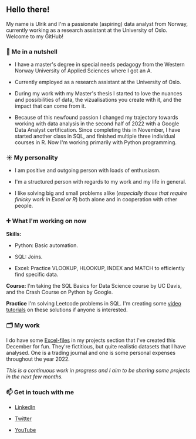 ## Hello there!
My name is Ulrik and I'm a passionate (aspiring) data analyst from Norway, currently working as a research assistant at the University of Oslo. Welcome to my GitHub!



### 🥥  Me in a nutshell
  
- I have a master's degree in special needs pedagogy from the Western Norway University of Applied Sciences where I got an A. 

- Currently employed as a research assistant at the University of Oslo. 
 
- During my work with my Master's thesis I started to love the nuances and possibilities of data, the vizualisations you create with it, and the impact that can come from it. 

- Because of this newfound passion I changed my trajectory towards working with data analysis in the second half of 2022 with a Google Data Analyst certification. Since completing this in November, I have started another class in SQL, and finished multiple three individual courses in R. Now I'm working primarily with Python programming. 

### ☀️ My personality  
- I am positive and outgoing person with loads of enthusiasm. 

- I'm a structured person with regards to my work and my life in general. 

- I like solving big and small problems alike (_especially those that require finicky work in Excel or R_) both alone and in cooperation with other people. 
 

### ➕ What I'm working on now
**Skills:** 
- Python: Basic automation.

- SQL: Joins. 

- Excel: Practice VLOOKUP, HLOOKUP, INDEX and MATCH to efficiently find specific data. 

**Course:** I'm  taking the SQL Basics for Data Science course by UC Davis, and the Crash Course on Python by Google. 

**Practice** I'm solving Leetcode problems in SQL. I'm creating some [video tutorials](https://www.youtube.com/channel/UC1VJJHJPCkeOqn01ES3qwGQ) on these solutions if anyone is interested. 


### 🗂 My work
I do have some [Excel-files](https://github.com/UlrikDaae/Projects) in my projects section that I've created this December for fun. They're fictitious, but quite realistic datasets that I have analysed. One is a trading journal and one is some personal expenses throughout the year 2022. 

 _This is a continuous work in progress and I aim to be sharing some projects in the next few months._



### 📫 Get in touch with me

- [LinkedIn](https://www.linkedin.com/in/ulrik-daae/)

- [Twitter](https://twitter.com/UlrikDaae)

- [YouTube](https://www.youtube.com/channel/UC1VJJHJPCkeOqn01ES3qwGQ)
